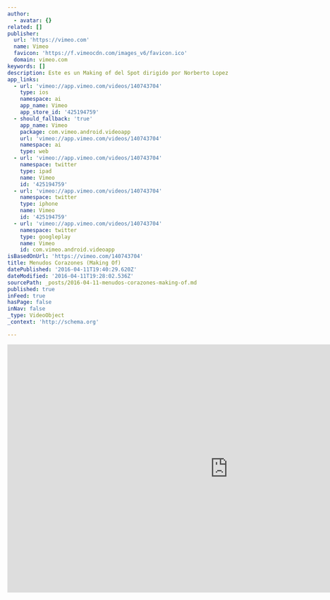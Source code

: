 ```yaml
---
author:
  - avatar: {}
related: []
publisher:
  url: 'https://vimeo.com'
  name: Vimeo
  favicon: 'https://f.vimeocdn.com/images_v6/favicon.ico'
  domain: vimeo.com
keywords: []
description: Este es un Making of del Spot dirigido por Norberto Lopez Amado para la fundación Menudos Corazones que se lanzará en diciembre como video viral. Una...
app_links:
  - url: 'vimeo://app.vimeo.com/videos/140743704'
    type: ios
    namespace: ai
    app_name: Vimeo
    app_store_id: '425194759'
  - should_fallback: 'true'
    app_name: Vimeo
    package: com.vimeo.android.videoapp
    url: 'vimeo://app.vimeo.com/videos/140743704'
    namespace: ai
    type: web
  - url: 'vimeo://app.vimeo.com/videos/140743704'
    namespace: twitter
    type: ipad
    name: Vimeo
    id: '425194759'
  - url: 'vimeo://app.vimeo.com/videos/140743704'
    namespace: twitter
    type: iphone
    name: Vimeo
    id: '425194759'
  - url: 'vimeo://app.vimeo.com/videos/140743704'
    namespace: twitter
    type: googleplay
    name: Vimeo
    id: com.vimeo.android.videoapp
isBasedOnUrl: 'https://vimeo.com/140743704'
title: Menudos Corazones (Making Of)
datePublished: '2016-04-11T19:40:29.620Z'
dateModified: '2016-04-11T19:28:02.536Z'
sourcePath: _posts/2016-04-11-menudos-corazones-making-of.md
published: true
inFeed: true
hasPage: false
inNav: false
_type: VideoObject
_context: 'http://schema.org'

---
```

<iframe src="https://cdn.embedly.com/widgets/media.html?src=https%3A%2F%2Fplayer.vimeo.com%2Fvideo%2F140743704&amp;src_secure=1&amp;url=https%3A%2F%2Fvimeo.com%2F140743704&amp;image=https%3A%2F%2Fi.vimeocdn.com%2Fvideo%2F537397713_1280x720.jpg&amp;key=b7d04c9b404c499eba89ee7072e1c4f7&amp;type=text%2Fhtml&amp;schema=vimeo" width="1000" height="563" scrolling="no" frameborder="0" allowfullscreen="allowfullscreen" style=""></iframe>